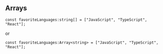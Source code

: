 ## Arrays

```
const favoriteLanguages:string[] = ["JavaScript", "TypeScript", "React"];
```
or 
```
const favoriteLanguages:Array<string> = ["JavaScript", "TypeScript", "React"];
```